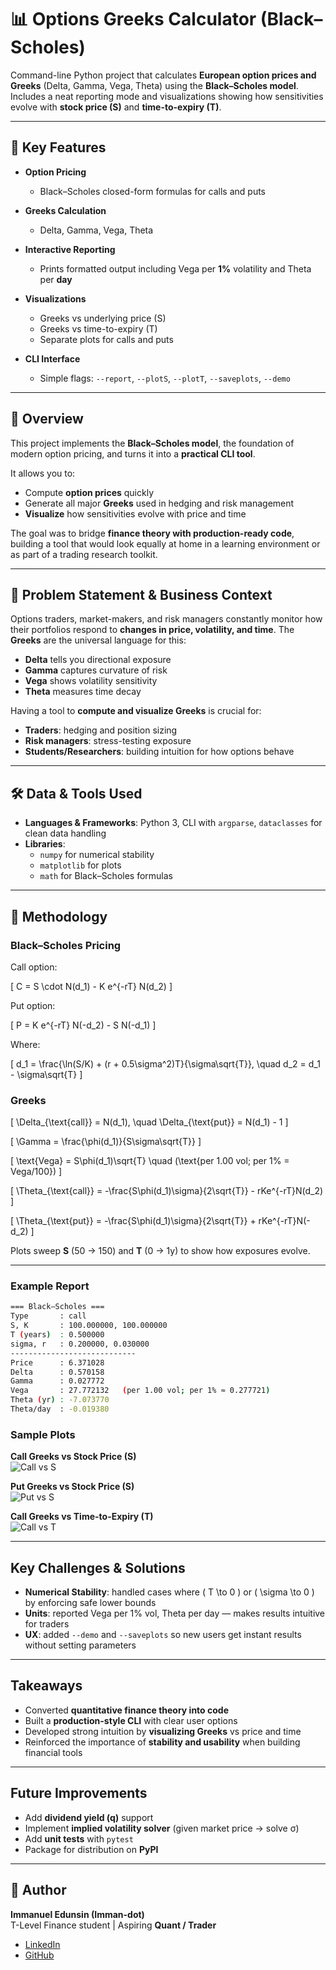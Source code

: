 # 📊 Options Greeks Calculator (Black–Scholes)

Command-line Python project that calculates **European option prices and Greeks** (Delta, Gamma, Vega, Theta) using the **Black–Scholes model**.  
Includes a neat reporting mode and visualizations showing how sensitivities evolve with **stock price (S)** and **time-to-expiry (T)**.

---

## 🔑 Key Features

- **Option Pricing**
  - Black–Scholes closed-form formulas for calls and puts  

- **Greeks Calculation**
  - Delta, Gamma, Vega, Theta  

- **Interactive Reporting**
  - Prints formatted output including Vega per **1%** volatility and Theta per **day**  

- **Visualizations**
  - Greeks vs underlying price (S)  
  - Greeks vs time-to-expiry (T)  
  - Separate plots for calls and puts  

- **CLI Interface**
  - Simple flags: `--report`, `--plotS`, `--plotT`, `--saveplots`, `--demo`  

---

## 📝 Overview

This project implements the **Black–Scholes model**, the foundation of modern option pricing, and turns it into a **practical CLI tool**.  

It allows you to:
- Compute **option prices** quickly  
- Generate all major **Greeks** used in hedging and risk management  
- **Visualize** how sensitivities evolve with price and time  

The goal was to bridge **finance theory with production-ready code**, building a tool that would look equally at home in a learning environment or as part of a trading research toolkit.

---

## 🎯 Problem Statement & Business Context

Options traders, market-makers, and risk managers constantly monitor how their portfolios respond to **changes in price, volatility, and time**. The **Greeks** are the universal language for this:  

- **Delta** tells you directional exposure  
- **Gamma** captures curvature of risk  
- **Vega** shows volatility sensitivity  
- **Theta** measures time decay  

Having a tool to **compute and visualize Greeks** is crucial for:  
- **Traders**: hedging and position sizing  
- **Risk managers**: stress-testing exposure  
- **Students/Researchers**: building intuition for how options behave  

---

## 🛠 Data & Tools Used

- **Languages & Frameworks**: Python 3, CLI with `argparse`, `dataclasses` for clean data handling  
- **Libraries**:  
  - `numpy` for numerical stability  
  - `matplotlib` for plots  
  - `math` for Black–Scholes formulas  

---

## 📐 Methodology

### Black–Scholes Pricing
Call option:  

\[
C = S \cdot N(d_1) - K e^{-rT} N(d_2)
\]  

Put option:  

\[
P = K e^{-rT} N(-d_2) - S N(-d_1)
\]  

Where:  

\[
d_1 = \frac{\ln(S/K) + (r + 0.5\sigma^2)T}{\sigma\sqrt{T}}, \quad
d_2 = d_1 - \sigma\sqrt{T}
\]  

### Greeks
\[
\Delta_{\text{call}} = N(d_1), \quad \Delta_{\text{put}} = N(d_1) - 1
\]  

\[
\Gamma = \frac{\phi(d_1)}{S\sigma\sqrt{T}}
\]  

\[
\text{Vega} = S\phi(d_1)\sqrt{T} \quad (\text{per 1.00 vol; per 1% = Vega/100})
\]  

\[
\Theta_{\text{call}} = -\frac{S\phi(d_1)\sigma}{2\sqrt{T}} - rKe^{-rT}N(d_2)
\]  

\[
\Theta_{\text{put}} = -\frac{S\phi(d_1)\sigma}{2\sqrt{T}} + rKe^{-rT}N(-d_2)
\]  

Plots sweep **S** (50 → 150) and **T** (0 → 1y) to show how exposures evolve.

---

### Example Report

```bash
=== Black–Scholes ===
Type       : call
S, K       : 100.000000, 100.000000
T (years)  : 0.500000
sigma, r   : 0.200000, 0.030000
----------------------------
Price      : 6.371028
Delta      : 0.570158
Gamma      : 0.027772
Vega       : 27.772132   (per 1.00 vol; per 1% ≈ 0.277721)
Theta (yr) : -7.073770
Theta/day  : -0.019380
```

### Sample Plots

**Call Greeks vs Stock Price (S)**  
![Call vs S](Call%20vs%20S.png)

**Put Greeks vs Stock Price (S)**  
![Put vs S](Put%20vs%20S.png)

**Call Greeks vs Time-to-Expiry (T)**  
![Call vs T](Call%20vs%20T.png)

---

##  Key Challenges & Solutions

- **Numerical Stability**: handled cases where \( T \to 0 \) or \( \sigma \to 0 \) by enforcing safe lower bounds  
- **Units**: reported Vega per 1% vol, Theta per day — makes results intuitive for traders  
- **UX**: added `--demo` and `--saveplots` so new users get instant results without setting parameters  

---

##  Takeaways

- Converted **quantitative finance theory into code**  
- Built a **production-style CLI** with clear user options  
- Developed strong intuition by **visualizing Greeks** vs price and time  
- Reinforced the importance of **stability and usability** when building financial tools  

---

##  Future Improvements

- Add **dividend yield (q)** support  
- Implement **implied volatility solver** (given market price → solve σ)  
- Add **unit tests** with `pytest`  
- Package for distribution on **PyPI**  

---

## 👤 Author

**Immanuel Edunsin (Imman-dot)**  
T-Level Finance student | Aspiring **Quant / Trader**

- [LinkedIn](https://www.linkedin.com/in/immanuel-edunsin-0324ab336/)  
- [GitHub](https://github.com/Imman-dot)  

